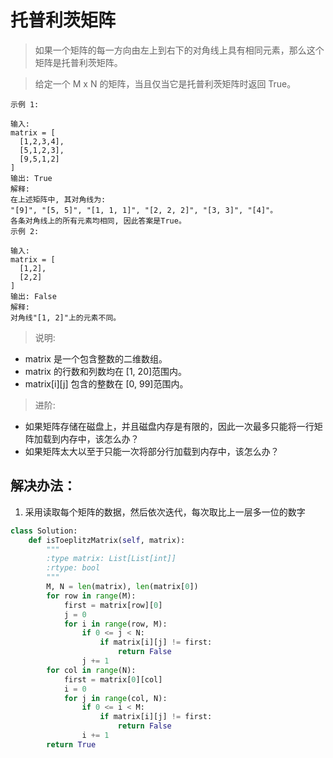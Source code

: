 # 托普利茨矩阵

> 如果一个矩阵的每一方向由左上到右下的对角线上具有相同元素，那么这个矩阵是托普利茨矩阵。

> 给定一个 M x N 的矩阵，当且仅当它是托普利茨矩阵时返回 True。

```
示例 1:

输入:
matrix = [
  [1,2,3,4],
  [5,1,2,3],
  [9,5,1,2]
]
输出: True
解释:
在上述矩阵中, 其对角线为:
"[9]", "[5, 5]", "[1, 1, 1]", "[2, 2, 2]", "[3, 3]", "[4]"。
各条对角线上的所有元素均相同, 因此答案是True。
示例 2:

输入:
matrix = [
  [1,2],
  [2,2]
]
输出: False
解释:
对角线"[1, 2]"上的元素不同。
```

> 说明:

- matrix 是一个包含整数的二维数组。
- matrix 的行数和列数均在 [1, 20]范围内。
- matrix[i][j] 包含的整数在 [0, 99]范围内。

> 进阶:

- 如果矩阵存储在磁盘上，并且磁盘内存是有限的，因此一次最多只能将一行矩阵加载到内存中，该怎么办？
- 如果矩阵太大以至于只能一次将部分行加载到内存中，该怎么办？


## 解决办法：
1. 采用读取每个矩阵的数据，然后依次迭代，每次取比上一层多一位的数字

```python
class Solution:
    def isToeplitzMatrix(self, matrix):
        """
        :type matrix: List[List[int]]
        :rtype: bool
        """
        M, N = len(matrix), len(matrix[0])
        for row in range(M):
            first = matrix[row][0]
            j = 0
            for i in range(row, M):
                if 0 <= j < N:
                    if matrix[i][j] != first:
                        return False
                j += 1
        for col in range(N):
            first = matrix[0][col]
            i = 0
            for j in range(col, N):
                if 0 <= i < M:
                    if matrix[i][j] != first:
                        return False
                i += 1
        return True
```
